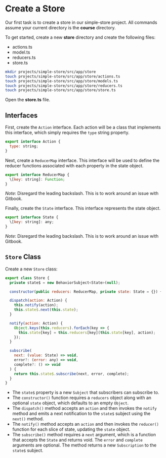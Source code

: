 # Create a Store

Our first task is to create a store in our simple-store project.
All commands assume your current directory is the **course** directory.

To get started, create a new **store** directory and create the following files:

* actions.ts
* model.ts
* reducers.ts
* store.ts

```bash
mkdir projects/simple-store/src/app/store
touch projects/simple-store/src/app/store/actions.ts
touch projects/simple-store/src/app/store/models.ts
touch projects/simple-store/src/app/store/reducers.ts
touch projects/simple-store/src/app/store/store.ts
```

Open the **store.ts** file.

## Interfaces

First, create the `Action` interface. 
Each action will be a class that implements this interface, which simply requires the `type` string property.

```javascript
export interface Action {
  type: string;
}
```

Next, create a `ReducerMap` interface.
This interface will be used to define the reducer functions associated with each property in the state object.

```javascript
export interface ReducerMap {
  \[key: string]: Function;
}
```

*Note*: Disregard the leading backslash. This is to work around an issue with Gitbook.

Finally, create the `State` interface.
This interface represents the state object.

```javascript
export interface State {
  \[key: string]: any;
}
```

*Note*: Disregard the leading backslash. This is to work around an issue with Gitbook.

## `Store` Class

Create a new `Store` class:

```javascript
export class Store {
  private state$ = new BehaviorSubject<State>(null);

  constructor(public reducers: ReducerMap, private state: State = {}) {}

  dispatch(action: Action) {
    this.notify(action);
    this.state$.next(this.state);
  }

  notify(action: Action) {
    Object.keys(this.reducers).forEach(key => {
      this.state[key] = this.reducers[key](this.state[key], action);
    });
  }

  subscribe(
    next: (value: State) => void,
    error?: (error: any) => void,
    complete?: () => void
  ) {
    return this.state$.subscribe(next, error, complete);
  }
}
```

* The `state$` property is a new `Subject` that subscribers can subscribe to.
* The `constructor()` function requires a `reducers` object along with an optional `state` object, which defaults to an empty `Object`.
* The `dispatch()` method accepts an `action` and then invokes the `notify` method and emits a next notification to the `state$` subject using the `next()` method.
* The `notify()` method accepts an `action` and then invokes the `reducer()` function for each slice of state, updating the `state` object.
* The `subscribe()` method requires a `next` argument, which is a function that accepts the `State` and returns void. The `error` and `complete` arguments are optional. The method returns a new `Subscription` to the `state$` subject.